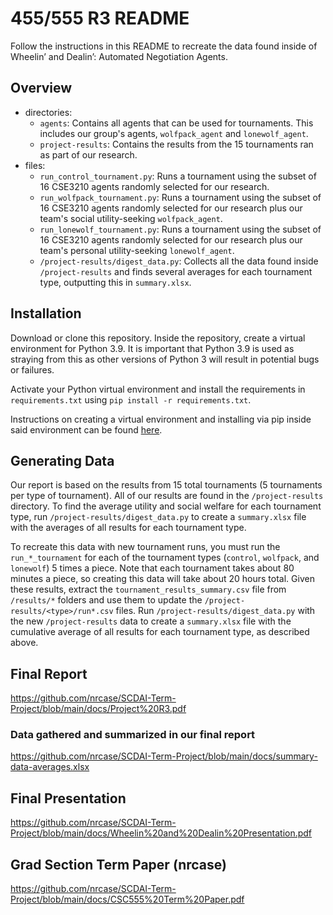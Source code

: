 # 455/555 R3 README
Follow the instructions in this README to recreate the data found inside of Wheelin’ and Dealin’: Automated Negotiation Agents.

## Overview
- directories:
    - `agents`: Contains all agents that can be used for tournaments. This includes our group's agents, `wolfpack_agent` and `lonewolf_agent`.
    - `project-results`: Contains the results from the 15 tournaments ran as part of our research.
- files:
    - `run_control_tournament.py`: Runs a tournament using the subset of 16 CSE3210 agents randomly selected for our research. 
    - `run_wolfpack_tournament.py`: Runs a tournament using the subset of 16 CSE3210 agents randomly selected for our research plus our team's social utility-seeking `wolfpack_agent`.  
    - `run_lonewolf_tournament.py`: Runs a tournament using the subset of 16 CSE3210 agents randomly selected for our research plus our team's personal utility-seeking `lonewolf_agent`. 
    - `/project-results/digest_data.py`: Collects all the data found inside `/project-results` and finds several averages for each tournament type, outputting this in `summary.xlsx`.

## Installation
Download or clone this repository. Inside the repository, create a virtual environment for Python 3.9. It is important that Python 3.9 is used as straying from this as other versions of Python 3 will result in potential bugs or failures.

Activate your Python virtual environment and install the requirements in `requirements.txt` using `pip install -r requirements.txt`.

Instructions on creating a virtual environment and installing via pip inside said environment can be found [here](https://packaging.python.org/en/latest/guides/installing-using-pip-and-virtual-environments/#creating-a-virtual-environment).

## Generating Data
Our report is based on the results from 15 total tournaments (5 tournaments per type of tournament). All of our results are found in the `/project-results` directory. To find the average utility and social welfare for each tournament type, run `/project-results/digest_data.py` to create a `summary.xlsx` file with the averages of all results for each tournament type.

To recreate this data with new tournament runs, you must run the `run_*_tournament` for each of the tournament types (`control`, `wolfpack`, and `lonewolf`) 5 times a piece. Note that each tournament takes about 80 minutes a piece, so creating this data will take about 20 hours total. Given these results, extract the `tournament_results_summary.csv` file from `/results/*` folders and use them to update the `/project-results/<type>/run*.csv` files. Run `/project-results/digest_data.py` with the new `/project-results` data to create a `summary.xlsx` file with the cumulative average of all results for each tournament type, as described above.

## Final Report
https://github.com/nrcase/SCDAI-Term-Project/blob/main/docs/Project%20R3.pdf

### Data gathered and summarized in our final report
https://github.com/nrcase/SCDAI-Term-Project/blob/main/docs/summary-data-averages.xlsx

## Final Presentation 
https://github.com/nrcase/SCDAI-Term-Project/blob/main/docs/Wheelin%20and%20Dealin%20Presentation.pdf

## Grad Section Term Paper (nrcase)
https://github.com/nrcase/SCDAI-Term-Project/blob/main/docs/CSC555%20Term%20Paper.pdf

